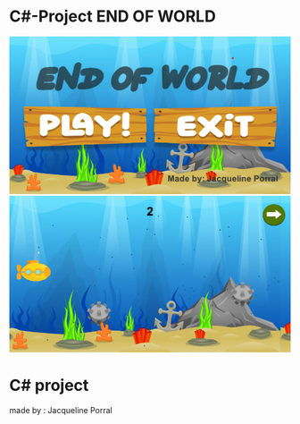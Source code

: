 # C#-Project **END OF WORLD**
![My animated logo 2](front.png)
![My animated logo](cont.png)

# C# project 
made by : Jacqueline Porral
